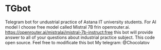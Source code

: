 # TGbot
Telegram bot for undustrial practice of Astana IT university students.
For AI model I choose free model called Mistral 7B frin openrouter.ai.
https://openrouter.ai/mistralai/mistral-7b-instruct:free
this bot will provide answer to all of your questions about industrial practice subject.
This code open source. Feel free to modificate this bot
My telegram: @Chocolatov
